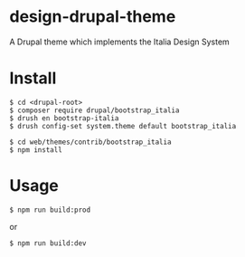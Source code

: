 # design-drupal-theme
A Drupal theme which implements the Italia Design System

# Install
    $ cd <drupal-root>
    $ composer require drupal/bootstrap_italia
    $ drush en bootstrap-italia
    $ drush config-set system.theme default bootstrap_italia
    
    $ cd web/themes/contrib/bootstrap_italia
    $ npm install

# Usage
    $ npm run build:prod

or

    $ npm run build:dev